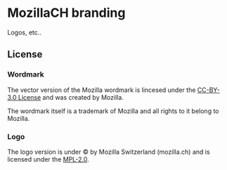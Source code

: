 # MozillaCH branding

Logos, etc..

## License

### Wordmark
The vector version of the Mozilla wordmark is lincesed under the [CC-BY-3.0 License](https://creativecommons.org/licenses/by/3.0/) and was created by Mozilla.

The wordmark itself is a trademark of Mozilla and all rights to it belong to Mozilla.

### Logo
The logo version is under © by Mozilla Switzerland (mozilla.ch) and is licensed under the [MPL-2.0](https://mozilla.org/MPL/2.0/).
